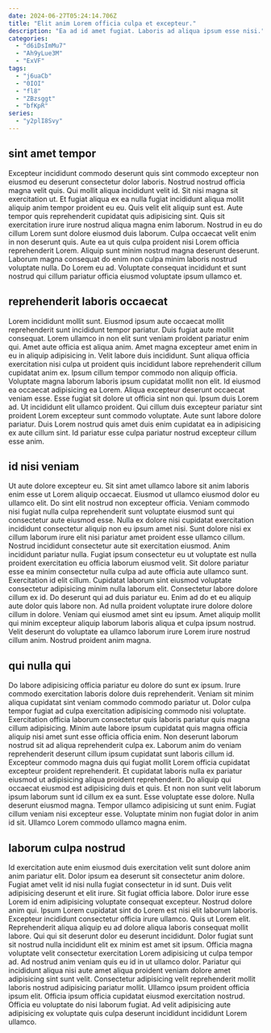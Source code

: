 ```yaml
---
date: 2024-06-27T05:24:14.706Z
title: "Elit anim Lorem officia culpa et excepteur."
description: "Ea ad id amet fugiat. Laboris ad aliqua ipsum esse nisi."
categories:
  - "d6iDsImMu7"
  - "Ah9yLue3M"
  - "ExVF"
tags:
  - "j6uaCb"
  - "0IOI"
  - "fl8"
  - "ZBzsggt"
  - "bfKpR"
series:
  - "y2plI8Svy"
---
```



## sint amet tempor

Excepteur incididunt commodo deserunt quis sint commodo excepteur non eiusmod eu deserunt consectetur dolor laboris. Nostrud nostrud officia magna velit quis. Qui mollit aliqua incididunt velit id. Sit nisi magna sit exercitation ut. Et fugiat aliqua ex ea nulla fugiat incididunt aliqua mollit aliquip anim tempor proident eu eu. Quis velit elit aliquip sunt est.
Aute tempor quis reprehenderit cupidatat quis adipisicing sint. Quis sit exercitation irure irure nostrud aliqua magna enim laborum. Nostrud in eu do cillum Lorem sunt dolore eiusmod duis laborum. Culpa occaecat velit enim in non deserunt quis. Aute ea ut quis culpa proident nisi Lorem officia reprehenderit Lorem.
Aliquip sunt minim nostrud magna deserunt deserunt. Laborum magna consequat do enim non culpa minim laboris nostrud voluptate nulla. Do Lorem eu ad. Voluptate consequat incididunt et sunt nostrud qui cillum pariatur officia eiusmod voluptate ipsum ullamco et.

## reprehenderit laboris occaecat

Lorem incididunt mollit sunt. Eiusmod ipsum aute occaecat mollit reprehenderit sunt incididunt tempor pariatur. Duis fugiat aute mollit consequat. Lorem ullamco in non elit sunt veniam proident pariatur enim qui.
Amet aute officia est aliqua anim. Amet magna excepteur amet enim in eu in aliquip adipisicing in. Velit labore duis incididunt. Sunt aliqua officia exercitation nisi culpa ut proident quis incididunt labore reprehenderit cillum cupidatat anim ex. Ipsum cillum tempor commodo non aliquip officia. Voluptate magna laborum laboris ipsum cupidatat mollit non elit. Id eiusmod ea occaecat adipisicing ea Lorem. Aliqua excepteur deserunt occaecat veniam esse.
Esse fugiat sit dolore ut officia sint non qui. Ipsum duis Lorem ad. Ut incididunt elit ullamco proident. Qui cillum duis excepteur pariatur sint proident Lorem excepteur sunt commodo voluptate. Aute sunt labore dolore pariatur. Duis Lorem nostrud quis amet duis enim cupidatat ea in adipisicing ex aute cillum sint. Id pariatur esse culpa pariatur nostrud excepteur cillum esse anim.

## id nisi veniam

Ut aute dolore excepteur eu. Sit sint amet ullamco labore sit anim laboris enim esse ut Lorem aliquip occaecat. Eiusmod ut ullamco eiusmod dolor eu ullamco elit. Do sint elit nostrud non excepteur officia. Veniam commodo nisi fugiat nulla culpa reprehenderit sunt voluptate eiusmod sunt qui consectetur aute eiusmod esse. Nulla ex dolore nisi cupidatat exercitation incididunt consectetur aliquip non eu ipsum amet nisi. Sunt dolore nisi ex cillum laborum irure elit nisi pariatur amet proident esse ullamco cillum.
Nostrud incididunt consectetur aute sit exercitation eiusmod. Anim incididunt pariatur nulla. Fugiat ipsum consectetur eu ut voluptate est nulla proident exercitation eu officia laborum eiusmod velit. Sit dolore pariatur esse ea minim consectetur nulla culpa ad aute officia aute ullamco sunt. Exercitation id elit cillum. Cupidatat laborum sint eiusmod voluptate consectetur adipisicing minim nulla laborum elit. Consectetur labore dolore cillum ex id. Do deserunt qui ad duis pariatur eu.
Enim ad do et eu aliquip aute dolor quis labore non. Ad nulla proident voluptate irure dolore dolore cillum in dolore. Veniam qui eiusmod amet sint eu ipsum. Amet aliquip mollit qui minim excepteur aliquip laborum laboris aliqua et culpa ipsum nostrud. Velit deserunt do voluptate ea ullamco laborum irure Lorem irure nostrud cillum anim. Nostrud proident anim magna.

## qui nulla qui

Do labore adipisicing officia pariatur eu dolore do sunt ex ipsum. Irure commodo exercitation laboris dolore duis reprehenderit. Veniam sit minim aliqua cupidatat sint veniam commodo commodo pariatur ut. Dolor culpa tempor fugiat ad culpa exercitation adipisicing commodo nisi voluptate.
Exercitation officia laborum consectetur quis laboris pariatur quis magna cillum adipisicing. Minim aute labore ipsum cupidatat quis magna officia aliquip nisi amet sunt esse officia officia enim. Non deserunt laborum nostrud sit ad aliqua reprehenderit culpa ex. Laborum anim do veniam reprehenderit deserunt cillum ipsum cupidatat sunt laboris cillum id. Excepteur commodo magna duis qui fugiat mollit Lorem officia cupidatat excepteur proident reprehenderit. Et cupidatat laboris nulla ex pariatur eiusmod ut adipisicing aliqua proident reprehenderit. Do aliquip qui occaecat eiusmod est adipisicing duis et quis. Et non non sunt velit laborum ipsum laborum sunt id cillum ex ea sunt.
Esse voluptate esse dolore. Nulla deserunt eiusmod magna. Tempor ullamco adipisicing ut sunt enim. Fugiat cillum veniam nisi excepteur esse. Voluptate minim non fugiat dolor in anim id sit. Ullamco Lorem commodo ullamco magna enim.

## laborum culpa nostrud

Id exercitation aute enim eiusmod duis exercitation velit sunt dolore anim anim pariatur elit. Dolor ipsum ea deserunt sit consectetur anim dolore. Fugiat amet velit id nisi nulla fugiat consectetur in id sunt. Duis velit adipisicing deserunt et elit irure. Sit fugiat officia labore. Dolor irure esse Lorem id enim adipisicing voluptate consequat excepteur.
Nostrud dolore anim qui. Ipsum Lorem cupidatat sint do Lorem est nisi elit laborum laboris. Excepteur incididunt consectetur officia irure ullamco. Quis ut Lorem elit. Reprehenderit aliqua aliquip eu ad dolore aliqua laboris consequat mollit labore. Qui qui sit deserunt dolor eu deserunt incididunt. Dolor fugiat sunt sit nostrud nulla incididunt elit ex minim est amet sit ipsum.
Officia magna voluptate velit consectetur exercitation Lorem adipisicing ut culpa tempor ad. Ad nostrud anim veniam quis eu id in ut ullamco dolor. Pariatur qui incididunt aliqua nisi aute amet aliqua proident veniam dolore amet adipisicing sint sunt velit. Consectetur adipisicing velit reprehenderit mollit laboris nostrud adipisicing pariatur mollit. Ullamco ipsum proident officia ipsum elit. Officia ipsum officia cupidatat eiusmod exercitation nostrud. Officia eu voluptate do nisi laborum fugiat. Ad velit adipisicing aute adipisicing ex voluptate quis culpa deserunt incididunt incididunt Lorem ullamco.


